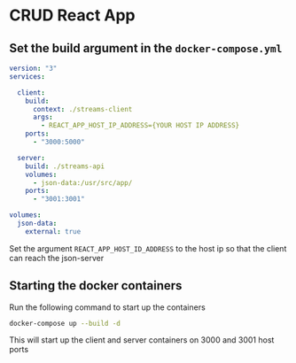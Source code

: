 # CRUD React App

## Set the build argument in the `docker-compose.yml`

```yaml
version: "3"
services:

  client:
    build:
      context: ./streams-client
      args:
        - REACT_APP_HOST_IP_ADDRESS={YOUR HOST IP ADDRESS}
    ports:
      - "3000:5000"

  server:
    build: ./streams-api
    volumes:
      - json-data:/usr/src/app/
    ports:
      - "3001:3001"

volumes:
  json-data:
    external: true
```

Set the argument `REACT_APP_HOST_ID_ADDRESS` to the host ip so that the client can reach the json-server

## Starting the docker containers

Run the following command to start up the containers

```bash
docker-compose up --build -d
```

This will start up the client and server containers on 3000 and 3001 host ports

